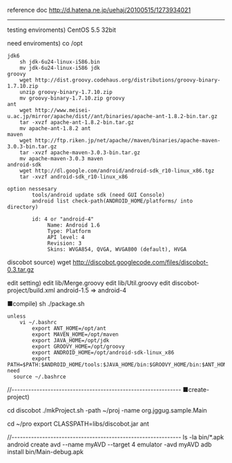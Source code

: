 reference doc 
	http://d.hatena.ne.jp/uehaj/20100515/1273934021

------------------------------------------------------------------
testing enviroments)
	CentOS 5.5 32bit

need enviroments)
	co /opt

	jdk6
		sh jdk-6u24-linux-i586.bin
		mv jdk-6u24-linux-i586 jdk
	groovy
		wget http://dist.groovy.codehaus.org/distributions/groovy-binary-1.7.10.zip
		unzip groovy-binary-1.7.10.zip
		mv groovy-binary-1.7.10.zip groovy
	ant
		wget http://www.meisei-u.ac.jp/mirror/apache/dist//ant/binaries/apache-ant-1.8.2-bin.tar.gz
		tar -xvzf apache-ant-1.8.2-bin.tar.gz
		mv apache-ant-1.8.2 ant
	maven
		wget http://ftp.riken.jp/net/apache//maven/binaries/apache-maven-3.0.3-bin.tar.gz
		tar -xvzf apache-maven-3.0.3-bin.tar.gz
		mv apache-maven-3.0.3 maven
	android-sdk
		wget http://dl.google.com/android/android-sdk_r10-linux_x86.tgz
		tar -xvzf android-sdk_r10-linux_x86

	option nessesary
			tools/android update sdk (need GUI Console)
			android list check-path(ANDROID_HOME/platforms/ into directory)

			id: 4 or "android-4"
			     Name: Android 1.6
			     Type: Platform
			     API level: 4
			     Revision: 3
			     Skins: WVGA854, QVGA, WVGA800 (default), HVGA


discobot source)
	wget http://discobot.googlecode.com/files/discobot-0.3.tar.gz


edit setting)
	edit lib/Merge.groovy
	edit lib/Util.groovy
	edit discobot-project/build.xml
		android-1.5 => android-4


■compile)
	sh ./package.sh

	unless 
		vi ~/.bashrc
			export ANT_HOME=/opt/ant
			export MAVEN_HOME=/opt/maven
			export JAVA_HOME=/opt/jdk
			export GROOVY_HOME=/opt/groovy
			export ANDROID_HOME=/opt/android-sdk-linux_x86
			export PATH=$PATH:$ANDROID_HOME/tools:$JAVA_HOME/bin:$GROOVY_HOME/bin:$ANT_HOME/bin:$MAVEN_HOME/bin
	need
	  source ~/.bashrce

//-------------------------------------------------------------
■create-project)

cd discobot
./mkProject.sh -path ~/proj -name org.jggug.sample.Main


cd ~/pro
export CLASSPATH=libs/discobot.jar
ant

//-------------------------------------------------------------
ls -la bin/*.apk
android create avd --name myAVD --target 4
emulator -avd myAVD
adb install bin/Main-debug.apk
